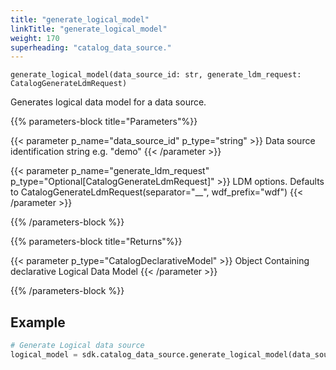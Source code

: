 ```yaml
---
title: "generate_logical_model"
linkTitle: "generate_logical_model"
weight: 170
superheading: "catalog_data_source."
---
```




``generate_logical_model(data_source_id: str, generate_ldm_request: CatalogGenerateLdmRequest)``

Generates logical data model for a data source.

{{% parameters-block  title="Parameters"%}}

{{< parameter p_name="data_source_id" p_type="string" >}}
Data source identification string e.g. "demo"
{{< /parameter >}}

{{< parameter p_name="generate_ldm_request" p_type="Optional[CatalogGenerateLdmRequest]" >}}
LDM options. Defaults to CatalogGenerateLdmRequest(separator="__", wdf_prefix="wdf")
{{< /parameter >}}

{{% /parameters-block %}}

{{% parameters-block title="Returns"%}}

{{< parameter p_type="CatalogDeclarativeModel" >}}
Object Containing declarative Logical Data Model
{{< /parameter >}}

{{% /parameters-block %}}

## Example

```Python
# Generate Logical data source
logical_model = sdk.catalog_data_source.generate_logical_model(data_source_id="demo-test-ds")
```
